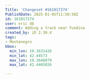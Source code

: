 ```yaml
---
Title: 'Changeset #161017274'
PublishDate: 2025-01-05T11:50:58Z
id: 161017274
user: eric db
comment: Adding a track near Fundina
created_by: iD 2.30.4
tags:
- Montenegro
bbox:
  min_lon: 19.3631426
  min_lat: 42.44573
  max_lon: 19.3648879
  max_lat: 42.4465026

---
```

